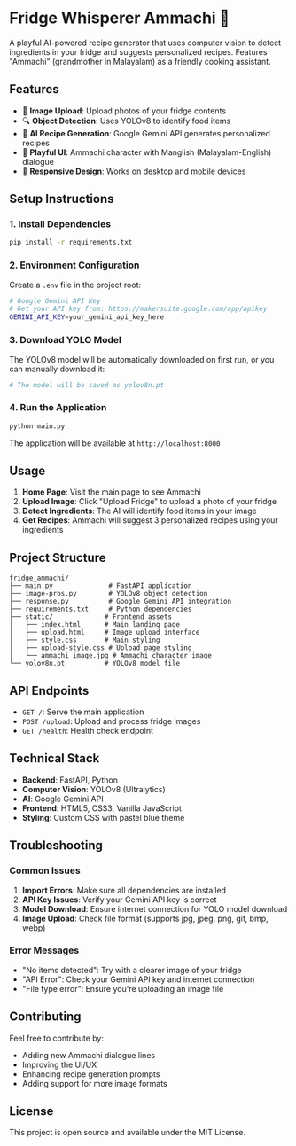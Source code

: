 # Fridge Whisperer Ammachi 🍳

A playful AI-powered recipe generator that uses computer vision to detect ingredients in your fridge and suggests personalized recipes. Features "Ammachi" (grandmother in Malayalam) as a friendly cooking assistant.

## Features

- 📸 **Image Upload**: Upload photos of your fridge contents
- 🔍 **Object Detection**: Uses YOLOv8 to identify food items
- 🤖 **AI Recipe Generation**: Google Gemini API generates personalized recipes
- 🎨 **Playful UI**: Ammachi character with Manglish (Malayalam-English) dialogue
- 📱 **Responsive Design**: Works on desktop and mobile devices

## Setup Instructions

### 1. Install Dependencies

```bash
pip install -r requirements.txt
```

### 2. Environment Configuration

Create a `.env` file in the project root:

```bash
# Google Gemini API Key
# Get your API key from: https://makersuite.google.com/app/apikey
GEMINI_API_KEY=your_gemini_api_key_here
```

### 3. Download YOLO Model

The YOLOv8 model will be automatically downloaded on first run, or you can manually download it:

```bash
# The model will be saved as yolov8n.pt
```

### 4. Run the Application

```bash
python main.py
```

The application will be available at `http://localhost:8000`

## Usage

1. **Home Page**: Visit the main page to see Ammachi
2. **Upload Image**: Click "Upload Fridge" to upload a photo of your fridge
3. **Detect Ingredients**: The AI will identify food items in your image
4. **Get Recipes**: Ammachi will suggest 3 personalized recipes using your ingredients

## Project Structure

```
fridge_ammachi/
├── main.py              # FastAPI application
├── image-pros.py        # YOLOv8 object detection
├── response.py          # Google Gemini API integration
├── requirements.txt     # Python dependencies
├── static/             # Frontend assets
│   ├── index.html      # Main landing page
│   ├── upload.html     # Image upload interface
│   ├── style.css       # Main styling
│   ├── upload-style.css # Upload page styling
│   └── ammachi image.jpg # Ammachi character image
└── yolov8n.pt          # YOLOv8 model file
```

## API Endpoints

- `GET /`: Serve the main application
- `POST /upload`: Upload and process fridge images
- `GET /health`: Health check endpoint

## Technical Stack

- **Backend**: FastAPI, Python
- **Computer Vision**: YOLOv8 (Ultralytics)
- **AI**: Google Gemini API
- **Frontend**: HTML5, CSS3, Vanilla JavaScript
- **Styling**: Custom CSS with pastel blue theme

## Troubleshooting

### Common Issues

1. **Import Errors**: Make sure all dependencies are installed
2. **API Key Issues**: Verify your Gemini API key is correct
3. **Model Download**: Ensure internet connection for YOLO model download
4. **Image Upload**: Check file format (supports jpg, jpeg, png, gif, bmp, webp)

### Error Messages

- "No items detected": Try with a clearer image of your fridge
- "API Error": Check your Gemini API key and internet connection
- "File type error": Ensure you're uploading an image file

## Contributing

Feel free to contribute by:
- Adding new Ammachi dialogue lines
- Improving the UI/UX
- Enhancing recipe generation prompts
- Adding support for more image formats

## License

This project is open source and available under the MIT License.
